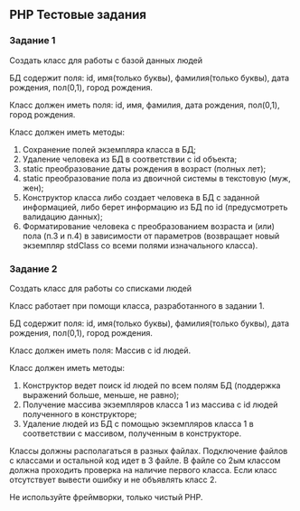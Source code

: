## PHP Тестовые задания

### Задание 1

Создать класс для работы с базой данных людей

БД содержит поля:
id, имя(только буквы), фамилия(только буквы), дата рождения, пол(0,1), город рождения.

Класс должен иметь поля:
id, имя, фамилия, дата рождения, пол(0,1), город рождения.

Класс должен иметь методы:
1. Сохранение полей экземпляра класса в БД;
2. Удаление человека из БД в соответствии с id объекта;
3. static преобразование даты рождения в возраст (полных лет);
4. static преобразование пола из двоичной системы в текстовую (муж, жен);
5. Конструктор класса либо создает человека в БД с заданной информацией, либо берет информацию из БД по id (предусмотреть валидацию данных);
6. Форматирование человека с преобразованием возраста и (или) пола (п.3 и п.4) в зависимости от параметров (возвращает новый экземпляр stdClass со всеми полями изначального класса).

### Задание 2

Создать класс для работы со списками людей

Класс работает при помощи класса, разработанного в задании 1.

БД содержит поля:
id, имя(только буквы), фамилия(только буквы), дата рождения, пол(0,1), город рождения.

Класс должен иметь поля:
Массив с id людей.

Класс должен иметь методы:
1. Конструктор ведет поиск id людей по всем полям БД (поддержка выражений больше, меньше, не равно);
2. Получение массива экземпляров класса 1 из массива с id людей полученного в конструкторе;
3. Удаление людей из БД с помощью экземпляров класса 1 в соответствии с массивом, полученным в конструкторе.

Классы должны располагаться в разных файлах.
Подключение файлов с классами и остальной код идет в 3 файле.
В файле со 2ым классом должна проходить проверка на наличие первого класса.
Если класс отсутствует вывести ошибку и не объявлять класс 2.

Не используйте фреймворки, только чистый PHP.
